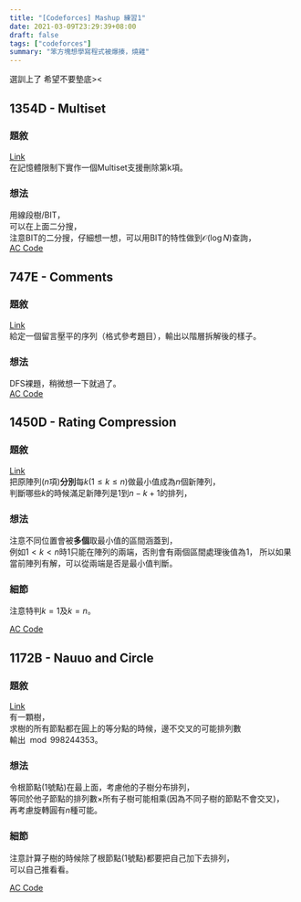 ```yaml
---
title: "[Codeforces] Mashup 練習1"
date: 2021-03-09T23:29:39+08:00
draft: false
tags: ["codeforces"]
summary: "笨方塊想學寫程式被爆揍，燒雞"
---
```


選訓上了 希望不要墊底><  

## 1354D - Multiset 
### 題敘
[Link](https://codeforces.com/problemset/problem/1354/D)  
在記憶體限制下實作一個Multiset支援刪除第k項。  

### 想法
用線段樹/BIT，  
可以在上面二分搜，  
注意BIT的二分搜，仔細想一想，可以用BIT的特性做到$\mathcal{O}(\log N)$查詢，  
[AC Code](https://codeforces.com/problemset/submission/1354/109468604)  


## 747E - Comments
### 題敘
[Link](https://codeforces.com/problemset/problem/747/E)  
給定一個留言壓平的序列（格式參考題目），輸出以階層拆解後的樣子。  

### 想法
DFS裸題，稍微想一下就過了。   
[AC Code](https://codeforces.com/problemset/submission/747/109469986)
  





## 1450D - Rating Compression
### 題敘
[Link](https://codeforces.com/problemset/problem/1450/D)  
把原陣列($n$項)**分別**每$k (1 \leq k \leq n)$做最小值成為$n$個新陣列，  
判斷哪些$k$的時候滿足新陣列是$1$到$n - k + 1$的排列，  

### 想法
注意不同位置會被**多個**取最小值的區間涵蓋到，  
例如$1 < k < n$時$1$只能在陣列的兩端，否則會有兩個區間處理後值為$1$，
所以如果當前陣列有解，可以從兩端是否是最小值判斷。  

### 細節
注意特判$k = 1$及$k = n$。  
  
[AC Code](https://codeforces.com/problemset/submission/1450/109495886)
  

## 1172B - Nauuo and Circle
### 題敘
[Link](https://codeforces.com/problemset/problem/1172/B)  
有一顆樹，  
求樹的所有節點都在圓上的等分點的時候，邊不交叉的可能排列數  
輸出$\mod 998244353$。  

### 想法
令根節點(1號點)在最上面，考慮他的子樹分布排列，  
等同於他子節點的排列數$\times$所有子樹可能相乘(因為不同子樹的節點不會交叉)，  
再考慮旋轉圓有$n$種可能。    

### 細節
注意計算子樹的時候除了根節點(1號點)都要把自己加下去排列，  
可以自己推看看。  
  
[AC Code](https://codeforces.com/problemset/submission/1172/109497694)
